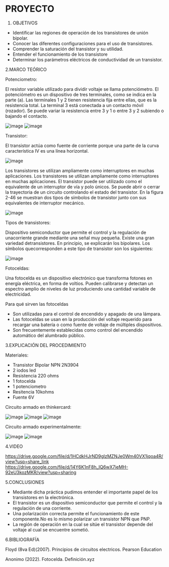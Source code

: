 # PROYECTO

1. OBJETIVOS

- Identificar las regiones de operación de los transistores de unión bipolar.
- Conocer  las  diferentes  configuraciones  para  el  uso de transistores.
- Comprender la saturación del transistor y su utilidad.
- Entender el funcionamiento de los transistore
- Determinar los parámetros eléctricos de conductividad de un transistor.

2.MARCO TEÓRICO

Potenciometro:

El resistor variable utilizado para dividir voltaje se llama potenciómetro.
El potenciómetro es un dispositivo de tres terminales, como se
indica en la parte (a). Las terminales 1 y 2 tienen resistencia fija entre ellas, que es la resistencia
total. La terminal 3 está conectada a un contacto móvil (rozador). Se puede variar la resistencia entre 3 y 1 o entre 3 y 2 subiendo o bajando el contacto.

![image](https://user-images.githubusercontent.com/117045943/205103954-2b86784c-22ca-4eef-936a-65a45f785c97.png)
![image](https://user-images.githubusercontent.com/117045943/205103984-16202620-0daa-42c2-ada8-5b5afcdaf505.png)

Transistor:

El transistor actúa como fuente de corriente
porque una parte de la curva característica IV es una línea horizontal.

![image](https://user-images.githubusercontent.com/117045943/205105538-2770c86b-3a0e-4838-8236-9280d3a7988c.png)

Los transistores se utilizan ampliamente como interruptores en muchas aplicaciones.
Los transistores se utilizan ampliamente como interruptores en muchas aplicaciones. El transistor puede ser utilizado como el equivalente de un interruptor de vía y polo únicos. Se puede abrir o cerrar la trayectoria de un circuito controlando el estado
del transistor. En la figura 2-46 se muestran dos tipos de símbolos de transistor junto con sus
equivalentes de interruptor mecánico.

![image](https://user-images.githubusercontent.com/117045943/205106129-95d203d7-e17c-4597-9705-a1dc65af19a1.png)

Tipos de transistores:

Dispositivo   semiconductor   que   permite   el   control   y   la   regulación   de   unacorriente grande mediante una señal muy pequeña. Existe una gran variedad detransistores.   En   principio,   se   explicarán   los   bipolares.   Los   símbolos   quecorresponden a este tipo de transistor son los siguientes:

![image](https://user-images.githubusercontent.com/117045943/205106559-758eb2f9-3183-43bf-80a2-80928acbd082.png)

Fotoceldas:

Una fotocelda es un dispositivo electrónico que transforma fotones en energía eléctrica, en forma de voltios. Pueden calibrarse y detectan un espectro amplio de niveles de luz produciendo una cantidad variable de electricidad.

Para qué sirven las fotoceldas

- Son utilizadas para el control de encendido y apagado de una lámpara.
- Las fotoceldas se usan en la producción del voltaje requerido para recargar una batería o como fuente de voltaje de múltiples dispositivos.
- Son frecuentemente establecidas como control del encendido automático del alumbrado público.


3.EXPLICACIÓN DEL PROCEDIMIENTO

Materiales:

- Transistor Bipolar NPN 2N3904
- 2 iodos led
- Resistencia 220 ohms
- 1 fotocelda
- 1 potenciometro
- Resitencia 10kohms
- Fuente 6V

Circuito armado en thinkercard:

![image](https://user-images.githubusercontent.com/117045943/205098794-b3bcca23-88b7-40c1-a9f3-d981da8d6b3a.png)
![image](https://user-images.githubusercontent.com/117045943/205098819-a2900213-860c-4f07-ab64-d0f9392bf9bd.png)
![image](https://user-images.githubusercontent.com/117045943/205098832-eceb80b5-a239-4932-8222-4313ca9de257.png)

Circuito armado experimentalmente:

![image](https://user-images.githubusercontent.com/117045943/205099508-7b56a806-3948-47ff-bdb6-e489c46b1ed7.png)
![image](https://user-images.githubusercontent.com/117045943/205099524-89f3843a-589e-4feb-a91b-2e7e201870d6.png)


4.VIDEO

https://drive.google.com/file/d/1HCdkHJrND9glzMZNJe0Wm40VX1jqoa4R/view?usp=share_link
https://drive.google.com/file/d/14Y6K1nF8h_IQ6wX7ieMH-92eU3kozMKR/view?usp=sharing

5.CONCLUSIONES

- Mediante  dicha  práctica  pudimos  entender  el importante papel de los transistores en la electrónica.
- El transistor es un dispositivo semiconductor que permite el control y la regulación de una corriente.
- Una polarización correcta permite el funcionamiento de este componente.No es lo mismo polarizar un transistor NPN que PNP.
- La  región  de  operación  en  la  cual  se  sitúe  el transistor  depende  del  voltaje  al  cual  se  encuentre sometió.  

6.BIBLIOGRAFÍA

Floyd (8va Ed)(2007). Principios de circuitos electricos. Pearson Education

Anonimo (2022). Fotocelda. Definición.xyz

